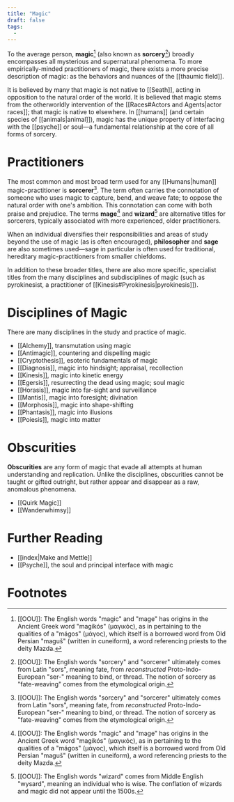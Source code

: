 ```yaml
---
title: "Magic"
draft: false
tags:
  - 
---
```


To the average person, **magic**[^mag] (also known as **sorcery**[^sorc]) broadly encompasses all mysterious and supernatural phenomena. To more empirically-minded practitioners of magic, there exists a more precise description of magic: as the behaviors and nuances of the [[thaumic field]].

It is believed by many that magic is not native to [[Seath]], acting in opposition to the natural order of the world. It is believed that magic stems from the otherworldly intervention of the [[Races#Actors and Agents|actor races]]; that magic is native to elsewhere. In [[humans]] (and certain species of [[animals|animal]]), magic has the unique property of interfacing with the [[psyche]] or soul—a fundamental relationship at the core of all forms of sorcery. 

# Practitioners
The most common and most broad term used for any [[Humans|human]] magic-practitioner is **sorcerer**[^sorc]. The term often carries the connotation of someone who uses magic to capture, bend, and weave fate; to oppose the natural order with one's ambition. This connotation can come with both praise and prejudice. The terms  **mage**[^mag] and **wizard**[^wiz] are alternative titles for sorcerers, typically associated with more experienced, older practitioners.

When an individual diversifies their responsibilities and areas of study beyond the use of magic (as is often encouraged), **philosopher** and **sage** are also sometimes used—sage in particular is often used for traditional, hereditary magic-practitioners from smaller chiefdoms.

In addition to these broader titles, there are also more specific, specialist titles from the many disciplines and subdisciplines of magic (such as pyrokinesist, a practitioner of [[Kinesis#Pyrokinesis|pyrokinesis]]).

# Disciplines of Magic
There are many disciplines in the study and practice of magic. 

- [[Alchemy]], transmutation using magic
- [[Antimagic]], countering and dispelling magic
- [[Cryptothesis]], esoteric fundamentals of magic
- [[Diagnosis]], magic into hindsight; appraisal, recollection
- [[Kinesis]], magic into kinetic energy
- [[Egersis]], resurrecting the dead using magic; soul magic
- [[Horasis]], magic into far-sight and surveillance
- [[Mantis]], magic into foresight; divination
- [[Morphosis]], magic into shape-shifting
- [[Phantasis]], magic into illusions
- [[Poiesis]], magic into matter

# Obscurities
**Obscurities** are any form of magic that evade all attempts at human understanding and replication. Unlike the disciplines, obscurities cannot be taught or gifted outright, but rather appear and disappear as a raw, anomalous phenomena. 

- [[Quirk Magic]]
- [[Wanderwhimsy]]

# Further Reading
- [[index|Make and Mettle]]
- [[Psyche]], the soul and principal interface with magic


# Footnotes
[^mag]: [[OOU]]: The English words "magic" and "mage" has origins in the Ancient Greek word "magikós" (μαγικός), as in pertaining to the qualities of a "mágos" (μάγος), which itself is a borrowed word from Old Persian "maguš⁠" (written in cuneiform), a word referencing priests to the deity Mazda. 

[^sorc]: [[OOU]]: The English words "sorcery" and "sorcerer" ultimately comes from Latin "sors", meaning fate, from *reconstructed* Proto-Indo-European "ser-" meaning to bind, or thread. The notion of sorcery as "fate-weaving" comes from the etymological origin.

[^wiz]: [[OOU]]: The English words "wizard" comes from Middle English "wysard", meaning an individual who is wise. The conflation of wizards and magic did not appear until the 1500s.